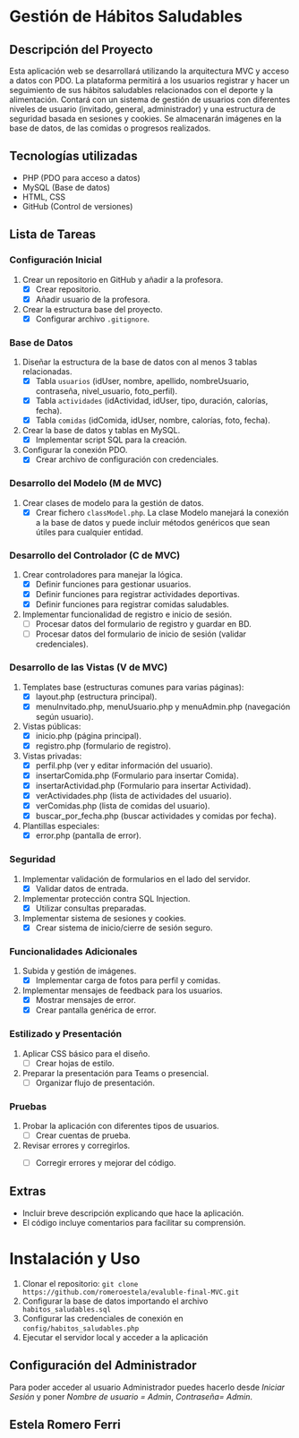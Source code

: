 # Gestión de Hábitos Saludables

## Descripción del Proyecto
Esta aplicación web se desarrollará utilizando la arquitectura MVC y acceso a datos con PDO. La plataforma permitirá a los usuarios registrar y hacer un seguimiento de sus hábitos saludables relacionados con el deporte y la alimentación. Contará con un sistema de gestión de usuarios con diferentes niveles de usuario (invitado, general, administrador) y una estructura de seguridad basada en sesiones y cookies. Se almacenarán imágenes en la base de datos, de las comidas o progresos realizados. 

## Tecnologías utilizadas
- PHP (PDO para acceso a datos)
- MySQL (Base de datos)
- HTML, CSS
- GitHub (Control de versiones)

## Lista de Tareas

### Configuración Inicial
1. Crear un repositorio en GitHub y añadir a la profesora.
    - [X] Crear repositorio.
    - [X] Añadir usuario de la profesora.
2. Crear la estructura base del proyecto.
    - [X] Configurar archivo `.gitignore`.

### Base de Datos
1. Diseñar la estructura de la base de datos con al menos 3 tablas relacionadas.
    - [X] Tabla `usuarios` (idUser, nombre, apellido, nombreUsuario, contraseña, nivel_usuario, foto_perfil).
    - [X] Tabla `actividades` (idActividad, idUser, tipo, duración, calorías, fecha).
    - [X] Tabla `comidas` (idComida, idUser, nombre, calorías, foto, fecha).
2. Crear la base de datos y tablas en MySQL.
    - [X] Implementar script SQL para la creación.
3. Configurar la conexión PDO.
    - [X] Crear archivo de configuración con credenciales.

### Desarrollo del Modelo (M de MVC)
1. Crear clases de modelo para la gestión de datos.
    - [X] Crear fichero `classModel.php`. La clase Modelo manejará la conexión a la base de datos y puede incluir métodos genéricos que sean útiles para cualquier entidad.

### Desarrollo del Controlador (C de MVC)
1. Crear controladores para manejar la lógica.
    - [X] Definir funciones para gestionar usuarios.
    - [x] Definir funciones para registrar actividades deportivas.
    - [x] Definir funciones para registrar comidas saludables.
2. Implementar funcionalidad de registro e inicio de sesión.
    - [ ] Procesar datos del formulario de registro y guardar en BD.
    - [ ] Procesar datos del formulario de inicio de sesión (validar credenciales).

### Desarrollo de las Vistas (V de MVC)
1. Templates base (estructuras comunes para varias páginas):
    - [x] layout.php (estructura principal). 
    - [x] menuInvitado.php, menuUsuario.php y menuAdmin.php (navegación según usuario).
2. Vistas públicas:
    - [x] inicio.php (página principal).
    - [x] registro.php (formulario de registro).
3. Vistas privadas:
    - [x] perfil.php (ver y editar información del usuario). 
    - [x] insertarComida.php (Formulario para insertar Comida).
    - [x] insertarActividad.php (Formulario para insertar Actividad).
    - [x] verActividades.php (lista de actividades del usuario).
    - [x] verComidas.php (lista de comidas del usuario).
    - [X] buscar_por_fecha.php (buscar actividades y comidas por fecha).
4. Plantillas especiales:
    - [X] error.php (pantalla de error).

### Seguridad
1. Implementar validación de formularios en el lado del servidor.
    - [x] Validar datos de entrada.
2. Implementar protección contra SQL Injection.
    - [x] Utilizar consultas preparadas.
3. Implementar sistema de sesiones y cookies.
    - [x] Crear sistema de inicio/cierre de sesión seguro.

### Funcionalidades Adicionales
1. Subida y gestión de imágenes.
    - [x] Implementar carga de fotos para perfil y comidas.
2. Implementar mensajes de feedback para los usuarios.
    - [x] Mostrar mensajes de error.
    - [x] Crear pantalla genérica de error.

### Estilizado y Presentación
1. Aplicar CSS básico para el diseño.
    - [ ] Crear hojas de estilo.
2. Preparar la presentación para Teams o presencial.
    - [ ] Organizar flujo de presentación.

### Pruebas
1. Probar la aplicación con diferentes tipos de usuarios.
    - [ ] Crear cuentas de prueba.
2. Revisar errores y corregirlos.
    - [ ] Corregir errores y mejorar del código.


## Extras
- Incluir breve descripción explicando que hace la aplicación. 
- El código incluye comentarios para facilitar su comprensión.


# Instalación y Uso
1. Clonar el repositorio: `git clone https://github.com/romeroestela/evaluble-final-MVC.git`
2. Configurar la base de datos importando el archivo ` habitos_saludables.sql`
3. Configurar las credenciales de conexión en `config/habitos_saludables.php`
4. Ejecutar el servidor local y acceder a la aplicación

## Configuración del Administrador

Para poder acceder al usuario Administrador puedes hacerlo desde *Iniciar Sesión* y poner *Nombre de usuario = Admin*, *Contraseña= Admin*.


## Estela Romero Ferri


